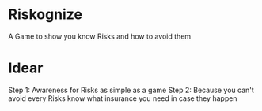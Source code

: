 # Riskognize
A Game to show you know Risks and how to avoid them

# Idear
Step 1: Awareness for Risks as simple as a game
Step 2: Because you can't avoid every Risks know what insurance you need in case they happen

